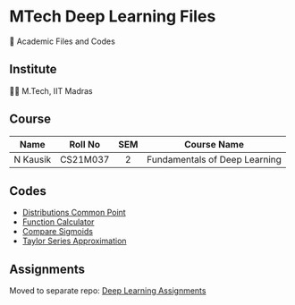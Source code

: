 # MTech Deep Learning Files

📖 Academic Files and Codes

## Institute

🧑‍🎓 M.Tech, IIT Madras

## Course

|    Name    |   Roll No   | SEM |         Course Name           |
| :--------: | :---------: | :-: | :---------------------------: |
|  N Kausik  |   CS21M037  |  2  | Fundamentals of Deep Learning |

## Codes

 - [Distributions Common Point](Codes/DistributionCommon.py)
 - [Function Calculator](Codes/FunctionCalc.py)
 - [Compare Sigmoids](Codes/SigmoidCompare.py)
 - [Taylor Series Approximation](Codes/TaylorSeriesApproximation.py)

## Assignments

 Moved to separate repo:
 [Deep Learning Assignments](https://github.com/KausikN/MTech_DL_Assignments)
